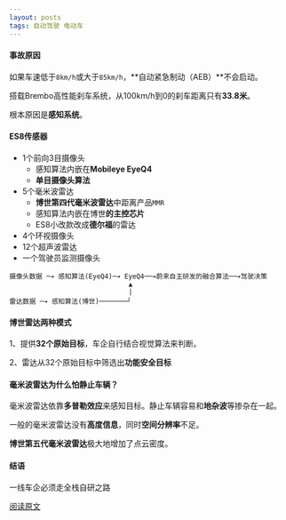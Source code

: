 ```yaml
---
layout: posts
tags: 自动驾驶 电动车
---
```




#### 事故原因

如果车速低于`8km/h`或大于`85km/h`，**自动紧急制动（AEB）**不会启动。

搭载Brembo高性能刹车系统，从100km/h到0的刹车距离只有**33.8米**。

根本原因是**感知系统**。



#### ES8传感器

* 1个前向3目摄像头
  * 感知算法内嵌在**Mobileye EyeQ4**
  * **单目摄像头算法**
* 5个毫米波雷达
  * **博世第四代毫米波雷达**中距离产品`MMR`
  * 感知算法内嵌在博世**的主控芯片**
  * ES8小改款改成**德尔福**的雷达
* 4个环视摄像头
* 12个超声波雷达
* 一个驾驶员监测摄像头



```
摄像头数据 ─➔ 感知算法(EyeQ4)─➔ EyeQ4──➔蔚来自主研发的融合算法──➔驾驶决策
                              ▲
                              | 
雷达数据 ─➔ 感知算法(博世)───────┘
```



#### 博世雷达两种模式

1、提供**32个原始目标**，车企自行结合视觉算法来判断。

2、雷达从32个原始目标中筛选出**功能安全目标**



#### 毫米波雷达为什么怕静止车辆？

毫米波雷达依靠**多普勒效应**来感知目标。静止车辆容易和**地杂波**等掺杂在一起。

一般的毫米波雷达没有**高度信息**，同时**空间分辨率**不足。

**博世第五代毫米波雷达**极大地增加了点云密度。



#### 结语

一线车企必须走全栈自研之路



[阅读原文](https://mp.weixin.qq.com/s/UIY534AQ79JNmhZRAhlKKA)



